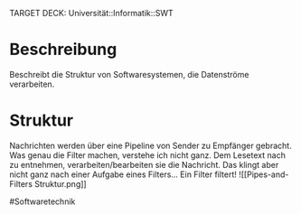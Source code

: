 TARGET DECK: Universität::Informatik::SWT

# Beschreibung
Beschreibt die Struktur von Softwaresystemen, die Datenströme verarbeiten.

# Struktur
Nachrichten werden über eine Pipeline von Sender zu Empfänger gebracht. Was genau die Filter machen, verstehe ich nicht ganz. Dem Lesetext nach zu entnehmen, verarbeiten/bearbeiten sie die Nachricht. Das klingt aber nicht ganz nach einer Aufgabe eines Filters... Ein Filter filtert!
![[Pipes-and-Filters Struktur.png]]

#Softwaretechnik 